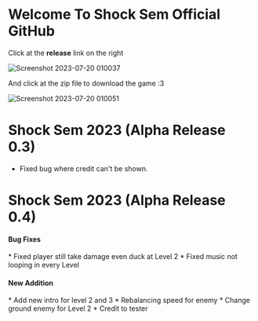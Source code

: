 # Welcome To Shock Sem Official GitHub

Click at the <b>release</b> link on the right



![Screenshot 2023-07-20 010037](https://github.com/Fwofy/Shock-Sem/assets/128760862/f88144d3-2293-4d01-826d-a669c7e64df5)

And click at the zip file to download the game :3



![Screenshot 2023-07-20 010051](https://github.com/Fwofy/Shock-Sem/assets/128760862/86055209-991d-445a-b26f-4a6319a55db3)

# Shock Sem 2023 (Alpha Release 0.3)

* Fixed bug where credit can't be shown.


# Shock Sem 2023 (Alpha Release 0.4)

<h4>Bug Fixes</h4>
* Fixed player still take damage even duck at Level 2
* Fixed music not looping in every Level

<h4>New Addition</h4>
* Add new intro for level 2 and 3
* Rebalancing speed for enemy
* Change ground enemy for Level 2
* Credit to tester
